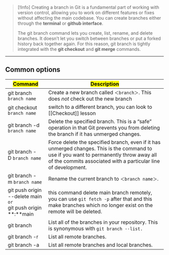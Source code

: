 > [!Info]
> Creating a branch in Git is a fundamental part of working with version control, allowing you to work on different features or fixes without affecting the main codebase. You can create branches either through the **terminal** or **github interface**.
> 
> The git branch command lets you create, list, rename, and delete branches. It doesn’t let you switch between branches or put a forked history back together again. For this reason, git branch is tightly integrated with the **git checkout** and **git merge** commands.


---
## **Common options**


| <mark class="hltr-g">Command</mark>                                 | <mark class="hltr-b">Description</mark>                                                                                                                                                                   |
| ------------------------------------------------------------------- | --------------------------------------------------------------------------------------------------------------------------------------------------------------------------------------------------------- |
| git branch `branch name`<br>                                        | Create a new branch called `＜branch＞`. This does _not_ check out the new branch                                                                                                                           |
| git checkout `branch name`                                          | switch to a different branch, you can look to [[Checkout]] lesson                                                                                                                                         |
| git branch -d `branch name`                                         | Delete the specified branch. This is a “safe” operation in that Git prevents you from deleting the branch if it has unmerged changes.                                                                     |
| git branch -D `branch name`                                         | Force delete the specified branch, even if it has unmerged changes. This is the command to use if you want to permanently throw away all of the commits associated with a particular line of development. |
| git branch -m `branch name`                                         | Rename the current branch to `＜branch name＞`.                                                                                                                                                             |
| git push origin --delete main<br>`or`<br>git push origin  **:**main | this command delete main branch remotely, you can use `git fetch -p` after that and this make branches which no longer exist on the remote will be deleted.                                               |
| git branch                                                          | List all of the branches in your repository. This is synonymous with `git branch --list.`                                                                                                                 |
| git branch -r                                                       | List all remote branches.                                                                                                                                                                                 |
| git branch -a                                                       | List all remote branches and local branches.                                                                                                                                                              |
